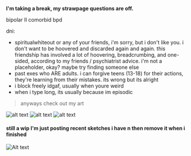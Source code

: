 **I'm taking a break, my strawpage questions are off.**

bipolar II comorbid bpd

dni:
- spiritualwhiteout or any of your friends, i'm sorry, but i don't like you. i don't want to be hoovered and discarded again and again. this friendship has involved a lot of hoovering, breadcrumbing, and one-sided, according to my friends / psychiatrist advice. i'm not a placeholder, okay? maybe try finding someone else
- past exes who ARE adults. i can forgive teens (13-18) for their actions, they're learning from their mistakes. its wrong but its alright
- i block freely idgaf, usually when youre weird
- when i type long, its usually because im episodic


> anyways check out my art

![alt text](https://files.catbox.moe/p3im38.png)
![alt text](https://files.catbox.moe/d80ahu.jpg)
![alt text](https://files.catbox.moe/n75jco.png)
#### still a wip I'm just posting recent sketches i have n then remove it when i finished
![Alt text](https://files.catbox.moe/ztam00.jpg)
